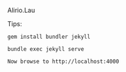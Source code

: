 Alirio.Lau

Tips:

```
gem install bundler jekyll

bundle exec jekyll serve

Now browse to http://localhost:4000
```